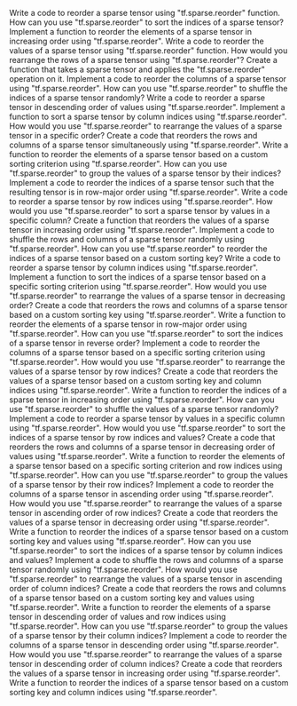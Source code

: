 Write a code to reorder a sparse tensor using "tf.sparse.reorder" function.
How can you use "tf.sparse.reorder" to sort the indices of a sparse tensor?
Implement a function to reorder the elements of a sparse tensor in increasing order using "tf.sparse.reorder".
Write a code to reorder the values of a sparse tensor using "tf.sparse.reorder" function.
How would you rearrange the rows of a sparse tensor using "tf.sparse.reorder"?
Create a function that takes a sparse tensor and applies the "tf.sparse.reorder" operation on it.
Implement a code to reorder the columns of a sparse tensor using "tf.sparse.reorder".
How can you use "tf.sparse.reorder" to shuffle the indices of a sparse tensor randomly?
Write a code to reorder a sparse tensor in descending order of values using "tf.sparse.reorder".
Implement a function to sort a sparse tensor by column indices using "tf.sparse.reorder".
How would you use "tf.sparse.reorder" to rearrange the values of a sparse tensor in a specific order?
Create a code that reorders the rows and columns of a sparse tensor simultaneously using "tf.sparse.reorder".
Write a function to reorder the elements of a sparse tensor based on a custom sorting criterion using "tf.sparse.reorder".
How can you use "tf.sparse.reorder" to group the values of a sparse tensor by their indices?
Implement a code to reorder the indices of a sparse tensor such that the resulting tensor is in row-major order using "tf.sparse.reorder".
Write a code to reorder a sparse tensor by row indices using "tf.sparse.reorder".
How would you use "tf.sparse.reorder" to sort a sparse tensor by values in a specific column?
Create a function that reorders the values of a sparse tensor in increasing order using "tf.sparse.reorder".
Implement a code to shuffle the rows and columns of a sparse tensor randomly using "tf.sparse.reorder".
How can you use "tf.sparse.reorder" to reorder the indices of a sparse tensor based on a custom sorting key?
Write a code to reorder a sparse tensor by column indices using "tf.sparse.reorder".
Implement a function to sort the indices of a sparse tensor based on a specific sorting criterion using "tf.sparse.reorder".
How would you use "tf.sparse.reorder" to rearrange the values of a sparse tensor in decreasing order?
Create a code that reorders the rows and columns of a sparse tensor based on a custom sorting key using "tf.sparse.reorder".
Write a function to reorder the elements of a sparse tensor in row-major order using "tf.sparse.reorder".
How can you use "tf.sparse.reorder" to sort the indices of a sparse tensor in reverse order?
Implement a code to reorder the columns of a sparse tensor based on a specific sorting criterion using "tf.sparse.reorder".
How would you use "tf.sparse.reorder" to rearrange the values of a sparse tensor by row indices?
Create a code that reorders the values of a sparse tensor based on a custom sorting key and column indices using "tf.sparse.reorder".
Write a function to reorder the indices of a sparse tensor in increasing order using "tf.sparse.reorder".
How can you use "tf.sparse.reorder" to shuffle the values of a sparse tensor randomly?
Implement a code to reorder a sparse tensor by values in a specific column using "tf.sparse.reorder".
How would you use "tf.sparse.reorder" to sort the indices of a sparse tensor by row indices and values?
Create a code that reorders the rows and columns of a sparse tensor in decreasing order of values using "tf.sparse.reorder".
Write a function to reorder the elements of a sparse tensor based on a specific sorting criterion and row indices using "tf.sparse.reorder".
How can you use "tf.sparse.reorder" to group the values of a sparse tensor by their row indices?
Implement a code to reorder the columns of a sparse tensor in ascending order using "tf.sparse.reorder".
How would you use "tf.sparse.reorder" to rearrange the values of a sparse tensor in ascending order of row indices?
Create a code that reorders the values of a sparse tensor in decreasing order using "tf.sparse.reorder".
Write a function to reorder the indices of a sparse tensor based on a custom sorting key and values using "tf.sparse.reorder".
How can you use "tf.sparse.reorder" to sort the indices of a sparse tensor by column indices and values?
Implement a code to shuffle the rows and columns of a sparse tensor randomly using "tf.sparse.reorder".
How would you use "tf.sparse.reorder" to rearrange the values of a sparse tensor in ascending order of column indices?
Create a code that reorders the rows and columns of a sparse tensor based on a custom sorting key and values using "tf.sparse.reorder".
Write a function to reorder the elements of a sparse tensor in descending order of values and row indices using "tf.sparse.reorder".
How can you use "tf.sparse.reorder" to group the values of a sparse tensor by their column indices?
Implement a code to reorder the columns of a sparse tensor in descending order using "tf.sparse.reorder".
How would you use "tf.sparse.reorder" to rearrange the values of a sparse tensor in descending order of column indices?
Create a code that reorders the values of a sparse tensor in increasing order using "tf.sparse.reorder".
Write a function to reorder the indices of a sparse tensor based on a custom sorting key and column indices using "tf.sparse.reorder".